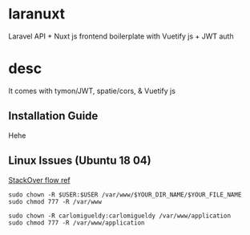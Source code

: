 # laranuxt
Laravel API + Nuxt js frontend boilerplate with Vuetify js + JWT auth

# desc
It comes with tymon/JWT, spatie/cors, & Vuetify js 

## Installation Guide
Hehe

## Linux Issues (Ubuntu 18 04)
<a href="https://askubuntu.com/questions/1042486/permissions-in-ubuntu-18-04" target="blank">StackOver flow ref</a>

```
sudo chown -R $USER:$USER /var/www/$YOUR_DIR_NAME/$YOUR_FILE_NAME
sudo chmod 777 -R /var/www

sudo chown -R carlomigueldy:carlomigueldy /var/www/application
sudo chmod 777 -R /var/www/application
```
